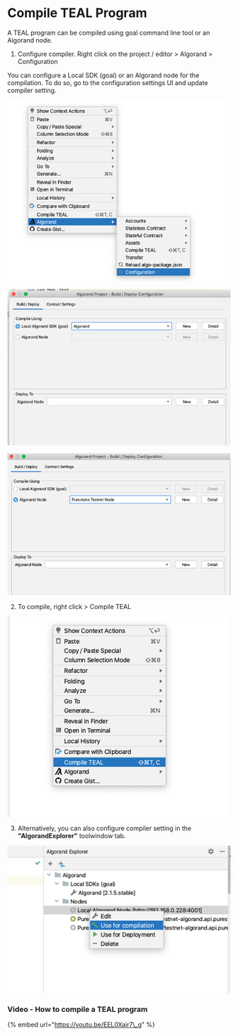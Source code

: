 # Compile TEAL Program

A TEAL program can be compiled using goal command line tool or an Algorand node.

1. Configure compiler.  Right click on the project / editor &gt; Algorand &gt; Configuration

You can configure a Local SDK \(goal\) or an Algorand node for the compilation. To do so, go to the configuration settings UI and update compiler setting.

![](.gitbook/assets/compiler-configuration.png)

![Compile using goal](.gitbook/assets/goal-compile.png)



![Compile using Purestake node](.gitbook/assets/remotenode-compile.png)

2.  To compile, right click &gt; Compile TEAL

![](.gitbook/assets/compile.png)

3. Alternatively, you can also configure compiler setting in the **"AlgorandExplorer"** toolwindow tab.

![](.gitbook/assets/alternate-compiler-settings.png)



### Video - How to compile a TEAL program

{% embed url="https://youtu.be/EEL0Xair7\_g" %}





